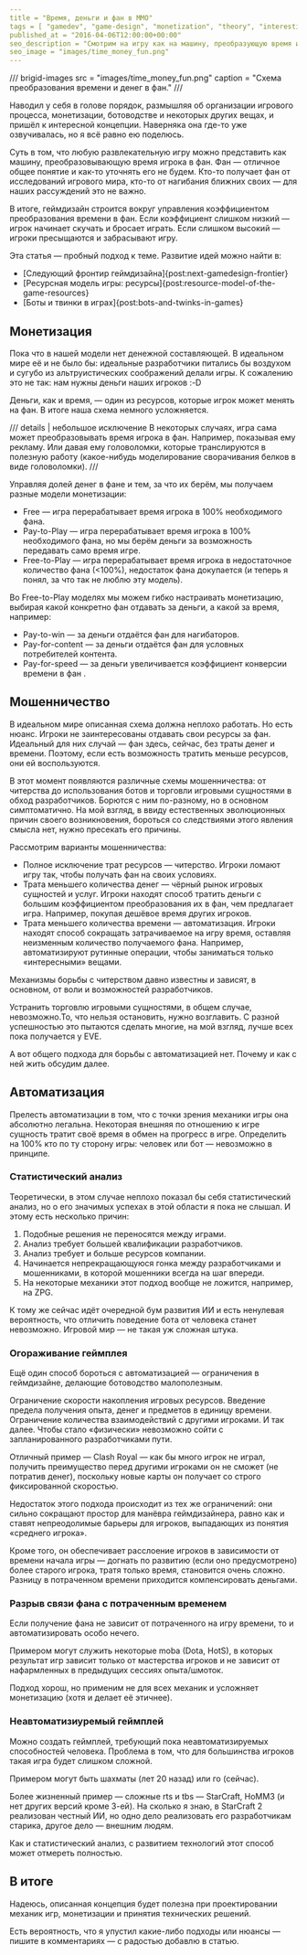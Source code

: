 ```yaml
---
title = "Время, деньги и фан в ММО"
tags = [ "gamedev", "game-design", "monetization", "theory", "interesting", "best"]
published_at = "2016-04-06T12:00:00+00:00"
seo_description = "Смотрим на игру как на машину, преобразующую время и деньги в фан."
seo_image = "images/time_money_fun.png"
---
```


/// brigid-images
src = "images/time_money_fun.png"
caption = "Схема преобразования времени и денег в фан."
///

Наводил у себя в голове порядок, размышляя об организации игрового процесса, монетизации, ботоводстве и некоторых других вещах, и пришёл к интересной концепции. Наверняка она где-то уже озвучивалась, но я всё равно ею поделюсь.

Суть в том, что любую развлекательную игру можно представить как машину, преобразовывающую время игрока в фан. Фан — отличное общее понятие и как-то уточнять его не будем. Кто-то получает фан от исследований игрового мира, кто-то от нагибания ближних своих — для наших рассуждений это не важно.

В итоге, геймдизайн строится вокруг управления коэффициентом преобразования времени в фан. Если коэффициент слишком низкий — игрок начинает скучать и бросает играть. Если слишком высокий — игроки пресыщаются и забрасывают игру.

Эта статья — пробный подход к теме. Развитие идей можно найти в:

- [Следующий фронтир геймдизайна]{post:next-gamedesign-frontier}
- [Ресурсная модель игры: ресурсы]{post:resource-model-of-the-game-resources}
- [Боты и твинки в играх]{post:bots-and-twinks-in-games}

<!-- more -->

## Монетизация

Пока что в нашей модели нет денежной составляющей. В идеальном мире её и не было бы: идеальные разработчики питались бы воздухом и сугубо из альтруистических соображений делали игры. К сожалению это не так: нам нужны деньги наших игроков :-D

Деньги, как и время, — один из ресурсов, которые игрок может менять на фан. В итоге наша схема немного усложняется.

/// details | небольшое исключение
В некоторых случаях, игра сама может преобразовывать время игрока в фан. Например, показывая ему рекламу. Или давая ему головоломки, которые транслируются в полезную работу (какое-нибудь моделирование сворачивания белков в виде головоломки).
///

Управляя долей денег в фане и тем, за что их берём, мы получаем разные модели монетизации:

- Free — игра перерабатывает время игрока в 100% необходимого фана.
- Pay-to-Play — игра перерабатывает время игрока в 100% необходимого фана, но мы берём деньги за возможность передавать само время игре.
- Free-to-Play — игра перерабатывает время игрока в недостаточное количество фана (<100%), недостаток фана докупается (и теперь я понял, за что так не люблю эту модель).

Во Free-to-Play моделях мы можем гибко настраивать монетизацию, выбирая какой конкретно фан отдавать за деньги, а какой за время, например:

- Pay-to-win — за деньги отдаётся фан для нагибаторов.
- Pay-for-content — за деньги отдаётся фан для условных потребителей контента.
- Pay-for-speed — за деньги увеличивается коэффициент конверсии времени в фан .

## Мошенничество

В идеальном мире описанная схема должна неплохо работать. Но есть нюанс. Игроки не заинтересованы отдавать свои ресурсы за фан. Идеальный для них случай — фан здесь, сейчас, без траты денег и времени. Поэтому, если есть возможность тратить меньше ресурсов, они ей воспользуются.

В этот момент появляются различные схемы мошенничества: от читерства до использования ботов и торговли игровыми сущностями в обход разработчиков. Борются с ним по-разному, но в основном симптоматично. На мой взгляд, в ввиду естественных эволюционных причин своего возникновения, бороться со следствиями этого явления смысла нет, нужно пресекать его причины.

Рассмотрим варианты мошенничества:

- Полное исключение трат ресурсов — читерство. Игроки ломают игру так, чтобы получать фан на своих условиях.
- Трата меньшего количества денег — чёрный рынок игровых сущностей и услуг. Игроки находят способ тратить деньги с большим коэффициентом преобразования их в фан, чем предлагает игра. Например, покупая дешёвое время других игроков.
- Трата меньшего количества времени — автоматизация. Игроки находят способ сокращать затрачиваемое на игру время, оставляя неизменным количество получаемого фана. Например, автоматизируют рутинные операции, чтобы заниматься только «интересными» вещами.

Механизмы борьбы с читерством давно известны и зависят, в основном, от воли и возможностей разработчиков.

Устранить торговлю игровыми сущностями, в общем случае, невозможно.То, что нельзя остановить, нужно возглавить. С разной успешностью это пытаются сделать многие, на мой взгляд, лучше всех пока получается у EVE.

А вот общего подхода для борьбы с автоматизацией нет. Почему и как с ней жить обсудим далее.

## Автоматизация

Прелесть автоматизации в том, что с точки зрения механики игры она абсолютно легальна. Некоторая внешняя по отношению к игре сущность тратит своё время в обмен на прогресс в игре. Определить на 100% кто по ту сторону игры: человек или бот — невозможно в принципе.

### Статистический анализ

Теоретически, в этом случае неплохо показал бы себя статистический анализ, но о его значимых успехах в этой области я пока не слышал. И этому есть несколько причин:

1. Подобные решения не переносятся между играми.
2. Анализ требует большей квалификации разработчиков.
3. Анализ требует и больше ресурсов компании.
4. Начинается непрекращающуюся гонка между разработчиками и мошенниками, в которой мошенники всегда на шаг впереди.
5. На некоторые механики этот подход вообще не ложится, например, на ZPG.

К тому же сейчас идёт очередной бум развития ИИ и есть ненулевая вероятность, что отличить поведение бота от человека станет невозможно. Игровой мир — не такая уж сложная штука.

### Огораживание геймплея

Ещё один способ бороться с автоматизацией — ограничения в геймдизайне, делающие ботоводство малополезным.

Ограничение скорости накопления игровых ресурсов. Введение предела получения опыта, денег и предметов в единицу времени. Ограничение количества взаимодействий с другими игроками. И так далее. Чтобы стало «физически» невозможно сойти с запланированного разработчиками пути.

Отличный пример — Clash Royal — как бы много игрок не играл, получить преимущество перед другими игроками он не сможет (не потратив денег), поскольку новые карты он получает со строго фиксированной скоростью.

Недостаток этого подхода происходит из тех же ограничений: они сильно сокращают простор для манёвра геймдизайнера, равно как и ставят непреодолимые барьеры для игроков, выпадающих из понятия «среднего игрока».

Кроме того, он обеспечивает расслоение игроков в зависимости от времени начала игры — догнать по развитию (если оно предусмотрено) более старого игрока, тратя только время, становится очень сложно. Разницу в потраченном времени приходится компенсировать деньгами.

### Разрыв связи фана с потраченным временем

Если получение фана не зависит от потраченного на игру времени, то и автоматизировать особо нечего.

Примером могут служить некоторые moba (Dota, HotS), в которых результат игр зависит только от мастерства игроков и не зависит от нафармленных в предыдущих сессиях опыта/шмоток.

Подход хорош, но применим не для всех механик и усложняет монетизацию (хотя и делает её этичнее).

### Неавтоматизиуремый геймплей

Можно создать геймплей, требующий пока неавтоматизируемых способностей человека. Проблема в том, что для большинства игроков такая игра будет слишком сложной.

Примером могут быть шахматы (лет 20 назад) или го (сейчас).

Более жизненный пример — сложные rts и tbs — StarCraft, HoMM3 (и нет других версий кроме 3-ей). На сколько я знаю, в StarCraft 2 реализован честный ИИ, но одно дело реализовать его разработчикам старика, другое дело — внешним людям.

Как и статистический анализ, с развитием технологий этот способ может отмереть полностью.

## В итоге

Надеюсь, описанная концепция будет полезна при проектировании механик игр, монетизации и принятия технических решений.

Есть вероятность, что я упустил какие-либо подходы или нюансы — пишите в комментариях — с радостью добавлю в статью.
